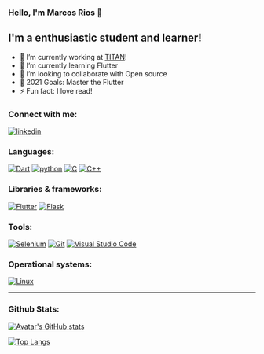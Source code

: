 ### Hello, I'm Marcos Rios 👋


## I'm a enthusiastic student and learner!

- 🔭 I’m currently working at [TITAN](https://titanci.com.br/)!
- 🌱 I’m currently learning Flutter
- 👯 I’m looking to collaborate with Open source
- 🥅 2021 Goals: Master the Flutter
- ⚡ Fun fact: I love read!

### Connect with me:

[![linkedin](https://img.shields.io/badge/linkedin-%230077B5.svg?style=for-the-badge&logo=linkedin&logoColor=white)](https://www.linkedin.com/in/marcosriosaraujo/)

### Languages:

[![Dart](https://img.shields.io/badge/dart-%230175C2.svg?style=for-the-badge&logo=dart&logoColor=white)](https://dart.dev/)
[![python](https://img.shields.io/badge/python-%2314354C.svg?style=for-the-badge&logo=python&logoColor=white)](https://www.python.org/)
[![C](https://img.shields.io/badge/c-%2300599C.svg?style=for-the-badge&logo=c&logoColor=white)](https://en.wikipedia.org/wiki/C_(programming_language))
[![C++](https://img.shields.io/badge/c++-%2300599C.svg?style=for-the-badge&logo=c%2B%2B&logoColor=white)](https://en.wikipedia.org/wiki/C%2B%2B)

### Libraries & frameworks:
[![Flutter](https://img.shields.io/badge/Flutter-%2302569B.svg?style=for-the-badge&logo=Flutter&logoColor=white)](https://flutter.dev/)
[![Flask](https://img.shields.io/badge/flask-%23000.svg?style=for-the-badge&logo=flask&logoColor=white)](https://flask.palletsprojects.com/en/2.0.x/)

### Tools:
[![Selenium](https://img.shields.io/badge/Selenium-%2302569B.svg?style=for-the-badge&logo=Selenium&logoColor=white)](https://www.selenium.dev/)
[![Git](https://img.shields.io/badge/git-%23F05033.svg?style=for-the-badge&logo=git&logoColor=white)](https://git-scm.com/)
[![Visual Studio Code](https://img.shields.io/badge/VisualStudioCode-0078d7.svg?style=for-the-badge&logo=visual-studio-code&logoColor=white)](https://code.visualstudio.com/)

### Operational systems:
[![Linux](https://img.shields.io/badge/Linux-FCC624?style=for-the-badge&logo=linux&logoColor=black)](https://www.linux.org/)

---
### Github Stats:
[![Avatar's GitHub stats](https://github-readme-stats.vercel.app/api?username=avatarrrrr&count_private=true&show_icons=true&theme=radical)](https://github.com/anuraghazra/github-readme-stats)

[![Top Langs](https://github-readme-stats.vercel.app/api/top-langs/?username=avatarrrrr&layout=compact&hide=html,css,cmake,tsql&theme=radical)](https://github.com/anuraghazra/github-readme-stats)

